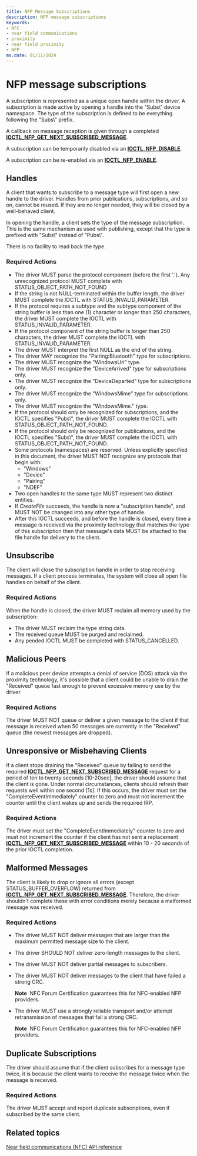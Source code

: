 ```yaml
---
title: NFP Message Subscriptions
description: NFP message subscriptions
keywords:
- NFC
- near field communications
- proximity
- near field proximity
- NFP
ms.date: 01/11/2024
---
```


# NFP message subscriptions

A subscription is represented as a unique open handle within the driver. A subscription is made active by opening a handle into the "Subs\\" device namespace. The type of the subscription is defined to be everything following the "Subs\\" prefix.

A callback on message reception is given through a completed **[IOCTL_NFP_GET_NEXT_SUBSCRIBED_MESSAGE](/windows-hardware/drivers/ddi/nfpdev/ni-nfpdev-ioctl_nfp_get_next_subscribed_message)**.

A subscription can be temporarily disabled via an **[IOCTL_NFP_DISABLE](/windows-hardware/drivers/ddi/nfpdev/ni-nfpdev-ioctl_nfp_disable)**.

A subscription can be re-enabled via an **[IOCTL_NFP_ENABLE](/windows-hardware/drivers/ddi/nfpdev/ni-nfpdev-ioctl_nfp_enable)**.

## Handles

A client that wants to subscribe to a message type will first open a new handle to the driver. Handles from prior publications, subscriptions, and so on, cannot be reused. If they are no longer needed, they will be closed by a well-behaved client.

In opening the handle, a client sets the type of the message subscription. This is the same mechanism as used with publishing, except that the type is prefixed with "Subs\\" instead of "Pubs\\".

There is no facility to read back the type.

### Required Actions

- The driver MUST parse the protocol component (before the first '.'). Any unrecognized protocol MUST complete with STATUS_OBJECT_PATH_NOT_FOUND
- If the string is not NULL-terminated within the buffer length, the driver MUST complete the IOCTL with STATUS_INVALID_PARAMETER.
- If the protocol requires a subtype and the subtype component of the string buffer is less than one (1) character or longer than 250 characters, the driver MUST complete the IOCTL with STATUS_INVALID_PARAMETER.
- If the protocol component of the string buffer is longer than 250 characters, the driver MUST complete the IOCTL with STATUS_INVALID_PARAMETER.
- The driver MUST interpret the first NULL as the end of the string.
- The driver MAY recognize the "Pairing:Bluetooth" type for subscriptions.
- The driver MUST recognize the "WindowsUri" type.
- The driver MUST recognize the "DeviceArrived" type for subscriptions only.
- The driver MUST recognize the "DeviceDeparted" type for subscriptions only.
- The driver MUST recognize the "WindowsMime" type for subscriptions only.
- The driver MUST recognize the "WindowsMime." type.
- If the protocol should only be recognized for subscriptions, and the IOCTL specifies "Pubs\\", the driver MUST complete the IOCTL with STATUS_OBJECT_PATH_NOT_FOUND.
- If the protocol should only be recognized for publications, and the IOCTL specifies "Subs\\", the driver MUST complete the IOCTL with STATUS_OBJECT_PATH_NOT_FOUND.
- Some protocols (namespaces) are reserved. Unless explicitly specified in this document, the driver MUST NOT recognize any protocols that begin with:
  - "Windows"
  - "Device"
  - "Pairing"
  - "NDEF"
- Two open handles to the same type MUST represent two distinct entities.
- If *CreateFile* succeeds, the handle is now a "subscription handle", and MUST NOT be changed into any other type of handle.
- After this IOCTL succeeds, and before the handle is closed, every time a message is received via the proximity technology that matches the type of this subscription then that message's data MUST be attached to the file handle for delivery to the client.

## Unsubscribe

The client will close the subscription handle in order to stop receiving messages. If a client process terminates, the system will close all open file handles on behalf of the client.

### Required Actions

When the handle is closed, the driver MUST reclaim all memory used by the subscription:

- The driver MUST reclaim the type string data.
- The received queue MUST be purged and reclaimed.
- Any pended IOCTL MUST be completed with STATUS_CANCELLED.

## Malicious Peers

If a malicious peer device attempts a denial of service (DOS) attack via the proximity technology, it's possible that a client could be unable to drain the "Received" queue fast enough to prevent excessive memory use by the driver.

### Required Actions

The driver MUST NOT queue or deliver a given message to the client if that message is received when 50 messages are currently in the "Received" queue (the newest messages are dropped).

## Unresponsive or Misbehaving Clients

If a client stops draining the "Received" queue by failing to send the required **[IOCTL_NFP_GET_NEXT_SUBSCRIBED_MESSAGE](/windows-hardware/drivers/ddi/nfpdev/ni-nfpdev-ioctl_nfp_get_next_subscribed_message)** request for a period of ten to twenty seconds \[10-20sec\], the driver should assume that the client is gone. Under normal circumstances, clients should refresh their requests well within one second \[1s\]. If this occurs, the driver must set the "CompleteEventImmediately" counter to zero and must not increment the counter until the client wakes up and sends the required IRP.

### Required Actions

The driver must set the "CompleteEventImmediately" counter to zero and must not increment the counter if the client has not sent a replacement **[IOCTL_NFP_GET_NEXT_SUBSCRIBED_MESSAGE](/windows-hardware/drivers/ddi/nfpdev/ni-nfpdev-ioctl_nfp_get_next_subscribed_message)** within 10 - 20 seconds of the prior IOCTL completion.

## Malformed Messages

The client is likely to drop or ignore all errors (except STATUS_BUFFER_OVERFLOW) returned from **[IOCTL_NFP_GET_NEXT_SUBSCRIBED_MESSAGE](/windows-hardware/drivers/ddi/nfpdev/ni-nfpdev-ioctl_nfp_get_next_subscribed_message)**. Therefore, the driver shouldn't complete these with error conditions merely because a malformed message was received.

### Required Actions

- The driver MUST NOT deliver messages that are larger than the maximum permitted message size to the client.
- The driver SHOULD NOT deliver zero-length messages to the client.
- The driver MUST NOT deliver partial messages to subscribers.
- The driver MUST NOT deliver messages to the client that have failed a strong CRC.

    **Note**  NFC Forum Certification guarantees this for NFC-enabled NFP providers.

- The driver MUST use a strongly reliable transport and/or attempt retransmission of messages that fail a strong CRC.

    **Note**  NFC Forum Certification guarantees this for NFC-enabled NFP providers.

## Duplicate Subscriptions

The driver should assume that if the client subscribes for a message type twice, it is because the client wants to receive the message twice when the message is received.

### Required Actions

The driver MUST accept and report duplicate subscriptions, even if subscribed by the same client.

## Related topics

[Near field communications (NFC) API reference](/windows-hardware/drivers/ddi/_nfpdrivers/)
